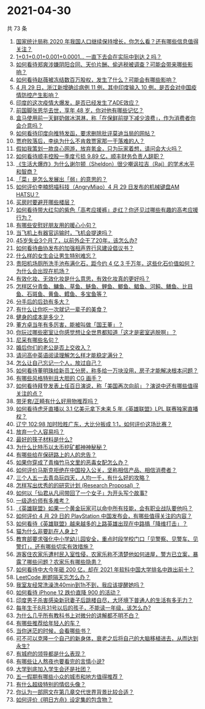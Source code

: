 # 2021-04-30

共 73 条

<!-- BEGIN -->
<!-- 最后更新时间 Fri Apr 30 2021 06:03:08 GMT+0800 (China Standard Time) -->

1. [国家统计局称 2020
   年我国人口继续保持增长，你怎么看？还有哪些信息值得关注？](https://www.zhihu.com/question/457140816)
2. [1+0.1+0.01+0.001+0.0001... 一直下去会在实际中到达 2
   吗？](https://www.zhihu.com/question/444218811)
3. [如何看待郑爽涉嫌阴阳合同、天价片酬、偷逃税被调查？可能会带来哪些影响？](https://www.zhihu.com/question/457029348)
4. [如何看待赵薇被冻结数百万股权，发生了什么？可能会有哪些影响？](https://www.zhihu.com/question/457141906)
5. [4 月 29 日，浙江新增确诊病例 11 例，其中印度输入 10
   例，是否会对中国疫情防控产生影响？](https://www.zhihu.com/question/457100652)
6. [印度的这次疫情大爆发，是否已经发生了ADE效应？](https://www.zhihu.com/question/456399195)
7. [前国脚张恩华去世，享年 48 岁，你对他有哪些记忆？](https://www.zhihu.com/question/457170964)
8. [盒马使用前一天鲜奶做冰淇淋，称「在保鲜前提下减少浪费」，作为消费者你会介意吗？](https://www.zhihu.com/question/456827779)
9. [如何看待印度向推特发函，要求删除批评莫迪当局的网帖？](https://www.zhihu.com/question/456828756)
10. [贾府败落后，李纨为什么不肯救贾家那一干落难的人？](https://www.zhihu.com/question/413382261)
11. [假如我策划一款良心网游，放弃氪金，只为玩家着想，请问会大火吗？](https://www.zhihu.com/question/452046052)
12. [如何看待顺丰控股一季度亏损 9.89 亿，顺丰财务负责人辞职？](https://www.zhihu.com/question/456088079)
13. [《生活大爆炸》为什么谢尔顿（Sheldon）很少嘲讽拉吉（Raj）的学术水平和智商？](https://www.zhihu.com/question/452782047)
14. [「菜」是怎么发展出「弱」的意思的？](https://www.zhihu.com/question/454980442)
15. [如何评价李楠怒喵科技（AngryMiao）4 月 29 日发布的机械键盘AM
    HATSU？](https://www.zhihu.com/question/457163306)
16. [买房时要避开哪些楼层？](https://www.zhihu.com/question/447920355)
17. [如何看待带大红勾的紫色「高考应援裤」走红？你还见过哪些有趣的高考应援行为？](https://www.zhihu.com/question/457036620)
18. [有哪些安慰好朋友用的暖心小句？](https://www.zhihu.com/question/423693212)
19. [当飞机上有器官运输时，飞机会提速吗？](https://www.zhihu.com/question/453406019)
20. [45岁失业3个月了，以前外企干了20年，该怎么办?](https://www.zhihu.com/question/453104891)
21. [如何看待曲协发布的加强相声界行风建设倡议书？](https://www.zhihu.com/question/457138970)
22. [什么样的女生会让男生特别难忘？](https://www.zhihu.com/question/445195620)
23. [贵阳机场厕所洗手池布满化石，距今约 4 亿 3
    千万年，这些化石价值如何？为什么会出现在机场？](https://www.zhihu.com/question/456986321)
24. [有效化妆、无效化妆是什么意思，有效化妆真的更好吗？](https://www.zhihu.com/question/445017526)
25. [怎样区分青鱼、鳙鱼、草鱼、鲢鱼、鲤鱼、鲫鱼、鲳鱼、河鲀、鳝鱼、比目鱼、石斑鱼、黄鱼、鳕鱼、多宝鱼等？](https://www.zhihu.com/question/46703898)
26. [分手后的后劲有多大？](https://www.zhihu.com/question/440316118)
27. [有什么让你吃一次就记一辈子的美食？](https://www.zhihu.com/question/442763529)
28. [健身的成本是多少？](https://www.zhihu.com/question/58355167)
29. [董方卓当年有多厉害，能被叫做「国王董」？](https://www.zhihu.com/question/34886516)
30. [你玩过哪些密室让你感觉想让全世界都知道「这才是密室逃脱啊」？](https://www.zhihu.com/question/319279638)
31. [尼采有哪些名句？](https://www.zhihu.com/question/368233780)
32. [婚后你们的老公是否上交收入？](https://www.zhihu.com/question/446421532)
33. [请问高中英语阅读理解怎么样才能稳定满分？](https://www.zhihu.com/question/309325332)
34. [怎么让自己忘记一个人，放过自己？](https://www.zhihu.com/question/456808503)
35. [如何看待董明珠给新员工分房，称多给一万块没用，房子才能解决根本问题？](https://www.zhihu.com/question/456846832)
36. [有哪些风格特别且大胆的 CG 画手？](https://www.zhihu.com/question/33526505)
37. [如何看待拜登发表上任百日演说，称「美国再次向前」？演说中还有哪些值得关注的点？](https://www.zhihu.com/question/457103607)
38. [带牙套/正畸有什么好用物推荐吗？](https://www.zhihu.com/question/263947314)
39. [如何看待虎牙直播以 3.1 亿美元拿下未来 5 年《英雄联盟》LPL
    联赛独家直播权？](https://www.zhihu.com/question/457004985)
40. [辽宁 102:98 加时险胜广东，大比分扳成
    1:1，如何评价这场比赛？](https://www.zhihu.com/question/457178922)
41. [放弃一个人容易吗？](https://www.zhihu.com/question/455853199)
42. [最好的筷子材料是什么?](https://www.zhihu.com/question/21549358)
43. [为什么比特币以太币挖矿都神神秘秘？](https://www.zhihu.com/question/456031920)
44. [有哪些给在保研路上的人的忠告？](https://www.zhihu.com/question/370011250)
45. [如果你穿成了青梅竹马文里的恶毒女配怎么办？](https://www.zhihu.com/question/397987454)
46. [如何评价马斯克拒绝在中国投入公关，坚称相信产品、相信消费者？](https://www.zhihu.com/question/457012576)
47. [三个人五一去青岛玩四天，人均一千，有什么好的攻略？](https://www.zhihu.com/question/455036673)
48. [怎样写出优秀的的研究计划 (Research Proposal)
    ？](https://www.zhihu.com/question/23695058)
49. [如何以「仙君从凡间带回了一个女子」为开头写个故事?](https://www.zhihu.com/question/432356881)
50. [一级造价师有多难考？](https://www.zhihu.com/question/408061696)
51. [《英雄联盟》如果一个黄金玩家可以命中所有技能，会有职业战队要他吗？](https://www.zhihu.com/question/454200921)
52. [如何评价 4 月 29 日的 PlayStation
    中国发布会，有哪些值得关注的内容？](https://www.zhihu.com/question/456103601)
53. [如何看待《英雄联盟》越来越多的上路英雄出现在中路搞「降维打击」？](https://www.zhihu.com/question/456150071)
54. [猫为什么非要趴在人身上?](https://www.zhihu.com/question/456102586)
55. [教育部要求强化中小学幼儿园安全，重点时段学校门口「见警察、见警车、见警灯」，还有哪些切实有效措施？](https://www.zhihu.com/question/457099403)
56. [游客住农家乐遭村民入室性侵，农家乐称不清楚他如何进屋，警方已立案，暴露了哪些问题？农家乐有哪些隐患？](https://www.zhihu.com/question/456979537)
57. [如何看待中大今年砸 200 亿，却在 2021
    年软科中国大学排名中跌出前十？](https://www.zhihu.com/question/456601034)
58. [LeetCode 刷题隔天忘怎么办？](https://www.zhihu.com/question/379857231)
59. [我室友经常洗澡洗40min到1h不到，我应该提醒她吗？](https://www.zhihu.com/question/456731420)
60. [如何看待 iPhone 12 跌价直降 900 的活动？](https://www.zhihu.com/question/455284196)
61. [印度男子杀害感染新冠妻子后跳楼自尽，大环境下普通人的生活有多无力？](https://www.zhihu.com/question/456933930)
62. [每年生于8月31号以后的孩子，不能读一年级，该怎么办?](https://www.zhihu.com/question/456626454)
63. [为什么几乎所有教科书上对微分的讲解都不明不白？](https://www.zhihu.com/question/438795295)
64. [有哪些推荐给年轻人的车？](https://www.zhihu.com/question/351728964)
65. [当你迷茫的时候，会看哪些书？](https://www.zhihu.com/question/454224694)
66. [可不可以克隆一个自己的新身体，衰老之后将自己的大脑移植进去，从而达到永生?](https://www.zhihu.com/question/437796896)
67. [有城府的领导都是什么表现？](https://www.zhihu.com/question/299985054)
68. [有哪些让人熬夜也要看完的言情小说?](https://www.zhihu.com/question/332155810)
69. [大学到底加入学生会还是社团？](https://www.zhihu.com/question/64631466)
70. [五一假期有哪些小众的城市和地方值得推荐？](https://www.zhihu.com/question/454880823)
71. [有什么超级特别的情侣头像？](https://www.zhihu.com/question/276562790)
72. [你认为一部网文在第几章交代世界背景比较合适？](https://www.zhihu.com/question/453894423)
73. [如何评价《明日方舟》设定集的包含物？](https://www.zhihu.com/question/456988607)

<!-- END -->
